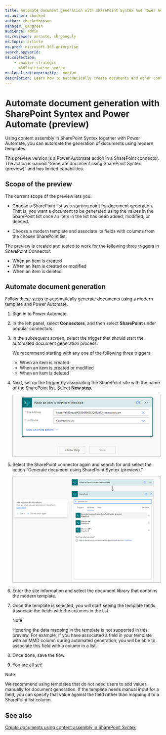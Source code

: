 ```yaml
---
title: Automate document generation with SharePoint Syntex and Power Automate (preview)
ms.author: chucked
author: chuckedmonson
manager: pamgreen
audience: admin
ms.reviewer: anrasto, shrganguly
ms.topic: article
ms.prod: microsoft-365-enterprise
search.appverid:
ms.collection:
    - enabler-strategic
    - m365initiative-syntex
ms.localizationpriority:  medium
description: Learn how to automatically create documents and other content using SharePoint Syntex and Power Automate.
---
```


# Automate document generation with SharePoint Syntex and Power Automate (preview)

Using content assembly in SharePoint Syntex together with Power Automate, you can automate the generation of documents using modern templates. 

This preview version is a Power Automate action in a SharePoint connector. The action is named “Generate document using SharePoint Syntex (preview)” and has limited capabilities. 

## Scope of the preview 

The current scope of the preview lets you:  

- Choose a SharePoint list as a starting point for document generation. That is, you want a document to be generated using the values in the SharePoint list once an item in the list has been added, modified, or deleted. 

- Choose a modern template and associate its fields with columns from the chosen SharePoint list. 

The preview is created and tested to work for the following three triggers in SharePoint Connector:

- When an item is created
- When an item is created or modified
- When an item is deleted

## Automate document generation 

Follow these steps to automatically generate documents using a modern template and Power Automate. 

1. Sign in to Power Automate.

2. In the left panel, select **Connectors**, and then select **SharePoint** under popular connectors.

3. In the subsequent screen, select the trigger that should start the automated document generation process. 

    We recommend starting with any one of the following three triggers:

    - When an item is created
    - When an item is created or modified
    - When an item is deleted

4. Next, set up the trigger by associating the SharePoint site with the name of the SharePoint list. Select **New step**. 

   ![Screenshot of the When a document is created or modified trigger showing a sample site address and site name.](../media/content-understanding/document-generation-trigger.png)

5. Select the SharePoint connector again and search for and select the action “Generate document using SharePoint Syntex (preview).” 

   ![Screenshot of the SharePoint connector Actions tab showing Generate document using SharePoint Syntex (preview) action.](../media/content-understanding/document-generation-action.png) 

6. Enter the site information and select the document library that contains the modern template. 

7. Once the template is selected, you will start seeing the template fields. Associate the fields with the columns in the list. 

    > [!NOTE]
    >Honoring the data mapping in the template is not supported in this preview. For example, if you have associated a field in your template with an MMD column during automated generation, you will be able to associate this field with a column in a list. 

8. Once done, save the flow. 

9. You are all set! 

> [!NOTE]
> We recommend using templates that do not need users to add values manually for document generation. If the template needs manual input for a field, you can specify that value against the field rather than mapping it to a SharePoint list column.  

## See also

 [Create documents using content assembly in SharePoint Syntex](content-assembly.md)
